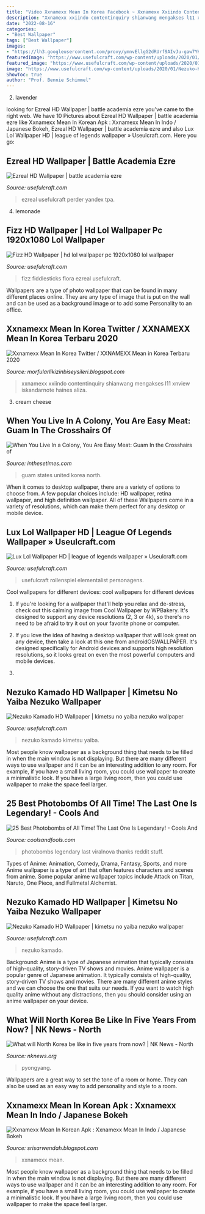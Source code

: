 ```yaml
---
title: "Video Xxnamexx Mean In Korea Facebook ~ Xxnamexx Xxiindo Contentinquiry Shianwang Mengakses L11 Xnview Iskandarnote Haines Aliza"
description: "Xxnamexx xxiindo contentinquiry shianwang mengakses l11 xnview iskandarnote haines aliza"
date: "2022-08-16"
categories:
- "Best Wallpaper"
tags: ["Best Wallpaper"]
images:
- "https://lh3.googleusercontent.com/proxy/ymnvEllgG2dRUrf9AIvJu-gaw7YKr_NnPSRWCZOnBN4YS_AXStV6Yhu-jimZLHeBIst52xxvRDzVRrVaaVktX5e0A0RICAkZJ_J0wdBNII2R96Z7Nta0PntqzcjpV-FYekSsVkQlJVHgEJ4WF9m82yBJlpA2zzbhjQ=w1200-h630-p-k-no-nu"
featuredImage: "https://www.usefulcraft.com/wp-content/uploads/2020/01/Nezuko-Kamado-17-768x980.jpg"
featured_image: "https://www.usefulcraft.com/wp-content/uploads/2020/01/Nezuko-Kamado-17-768x980.jpg"
image: "https://www.usefulcraft.com/wp-content/uploads/2020/01/Nezuko-Kamado-46-scaled.jpg"
ShowToc: true
author: "Prof. Bennie Schimmel"
---
```



2. lavender 

	

		
looking for Ezreal HD Wallpaper | battle academia ezre you've came to the right web. We have 10 Pictures about Ezreal HD Wallpaper | battle academia ezre like Xxnamexx Mean In Korean Apk : Xxnamexx Mean In Indo / Japanese Bokeh, Ezreal HD Wallpaper | battle academia ezre and also Lux Lol Wallpaper HD | league of legends wallpaper » Useulcraft.com. Here you go:
		
    
## Ezreal HD Wallpaper | Battle Academia Ezre

<img loading=lazy src="https://www.usefulcraft.com/wp-content/uploads/2019/12/ezreal-13-1.jpg" onerror="this.onerror=null;this.src='https://tse3.mm.bing.net/th?id=OIP.sMPM487OOoDc7LpQI1AYVgHaLH&amp;pid=15.1';" alt="Ezreal HD Wallpaper | battle academia ezre">

_Source: usefulcraft.com_

>ezreal usefulcraft perder yandex tpa. 

	

4. lemonade 

    
## Fizz HD Wallpaper | Hd Lol Wallpaper Pc 1920x1080 Lol Wallpaper

<img loading=lazy src="https://www.usefulcraft.com/wp-content/uploads/2019/12/Fizz-HD-Wallpaper-2.jpg" onerror="this.onerror=null;this.src='https://tse4.mm.bing.net/th?id=OIP.laccIp-Nc2VZ7S1y9u5l3AHaKL&amp;pid=15.1';" alt="Fizz HD Wallpaper | hd lol wallpaper pc 1920x1080 lol wallpaper">

_Source: usefulcraft.com_

>fizz fiddlesticks fiora ezreal usefulcraft. 

	



Wallpapers are a type of photo wallpaper that can be found in many different places online. They are any type of image that is put on the wall and can be used as a background image or to add some Personality to an office.

    
## Xxnamexx Mean In Korea Twitter / XXNAMEXX Mean In Korea Terbaru 2020

<img loading=lazy src="https://xxiindo.biz/wp-content/uploads/2021/01/xxnamexx-mean-in-korea-twitter-download.jpg" onerror="this.onerror=null;this.src='https://tse4.mm.bing.net/th?id=OIP.ko2hg1cb09gfQ06BNTzfwwHaFj&amp;pid=15.1';" alt="Xxnamexx Mean In Korea Twitter / XXNAMEXX Mean in Korea Terbaru 2020">

_Source: morfularlikizinbiseysileri.blogspot.com_

>xxnamexx xxiindo contentinquiry shianwang mengakses l11 xnview iskandarnote haines aliza. 

	

3. cream cheese 

    
## When You Live In A Colony, You Are Easy Meat: Guam In The Crosshairs Of

<img loading=lazy src="https://s3.us-east-2.amazonaws.com/itt-images/_1200x630_crop_center-center_82_none/Guam_resist.jpg?mtime=1597009676" onerror="this.onerror=null;this.src='https://tse2.mm.bing.net/th?id=OIP.2qTn496q5rC0p496_T9mMQHaD4&amp;pid=15.1';" alt="When You Live In a Colony, You Are Easy Meat: Guam In the Crosshairs of">

_Source: inthesetimes.com_

>guam states united korea north. 

	

When it comes to desktop wallpaper, there are a variety of options to choose from. A few popular choices include: HD wallpaper, retina wallpaper, and high definition wallpaper. All of these Wallpapers come in a variety of resolutions, which can make them perfect for any desktop or mobile device. 

    
## Lux Lol Wallpaper HD | League Of Legends Wallpaper » Useulcraft.com

<img loading=lazy src="https://www.usefulcraft.com/wp-content/uploads/2019/12/lux-lol-wallpaper-hd-4.jpg" onerror="this.onerror=null;this.src='https://tse4.mm.bing.net/th?id=OIP.pIMjSGpYH5Ryw6yoZLMO7wHaKM&amp;pid=15.1';" alt="Lux Lol Wallpaper HD | league of legends wallpaper » Useulcraft.com">

_Source: usefulcraft.com_

>usefulcraft rollenspiel elementalist personagens. 

	

Cool wallpapers for different devices:
cool wallpapers for different devices 

1. If you're looking for a wallpaper that'll help you relax and de-stress, check out this calming image from Cool Wallpaper by WPBakery. It's designed to support any device resolutions (2, 3 or 4k), so there's no need to be afraid to try it out on your favorite phone or computer.

2. If you love the idea of having a desktop wallpaper that will look great on any device, then take a look at this one from androidOSWALLPAPER. It's designed specifically for Android devices and supports high resolution resolutions, so it looks great on even the most powerful computers and mobile devices.

3.

    
## Nezuko Kamado HD Wallpaper | Kimetsu No Yaiba Nezuko Wallpaper

<img loading=lazy src="https://www.usefulcraft.com/wp-content/uploads/2020/01/Nezuko-Kamado-46-scaled.jpg" onerror="this.onerror=null;this.src='https://tse4.mm.bing.net/th?id=OIP.fNhMJIF0oKfTgB1ebVknZQHaLG&amp;pid=15.1';" alt="Nezuko Kamado HD Wallpaper | kimetsu no yaiba nezuko wallpaper">

_Source: usefulcraft.com_

>nezuko kamado kimetsu yaiba. 

	

Most people know wallpaper as a background thing that needs to be filled in when the main window is not displaying. But there are many different ways to use wallpaper and it can be an interesting addition to any room. For example, if you have a small living room, you could use wallpaper to create a minimalistic look. If you have a large living room, then you could use wallpaper to make the space feel larger.

    
## 25 Best Photobombs Of All Time! The Last One Is Legendary! - Cools And

<img loading=lazy src="http://coolsandfools.com/wp-content/uploads/2014/03/best_photobombs_02.jpg" onerror="this.onerror=null;this.src='https://tse2.mm.bing.net/th?id=OIP.hXwgDOwCaEsjPBsesF9KmgHaHa&amp;pid=15.1';" alt="25 Best Photobombs of All Time! The Last One Is Legendary! - Cools And">

_Source: coolsandfools.com_

>photobombs legendary last viralnova thanks reddit stuff. 

	

Types of Anime: Animation, Comedy, Drama, Fantasy, Sports, and more
Anime wallpaper is a type of art that often features characters and scenes from anime. Some popular anime wallpaper topics include Attack on Titan, Naruto, One Piece, and Fullmetal Alchemist.

    
## Nezuko Kamado HD Wallpaper | Kimetsu No Yaiba Nezuko Wallpaper

<img loading=lazy src="https://www.usefulcraft.com/wp-content/uploads/2020/01/Nezuko-Kamado-17-768x980.jpg" onerror="this.onerror=null;this.src='https://tse3.mm.bing.net/th?id=OIP.MHxBCU8PGTLWXU1heWXDXgHaJc&amp;pid=15.1';" alt="Nezuko Kamado HD Wallpaper | kimetsu no yaiba nezuko wallpaper">

_Source: usefulcraft.com_

>nezuko kamado. 

	

Background: Anime is a type of Japanese animation that typically consists of high-quality, story-driven TV shows and movies.
Anime wallpaper is a popular genre of Japanese animation. It typically consists of high-quality, story-driven TV shows and movies. There are many different anime styles and we can choose the one that suits our needs. If you want to watch high quality anime without any distractions, then you should consider using an anime wallpaper on your device.

    
## What Will North Korea Be Like In Five Years From Now? | NK News - North

<img loading=lazy src="https://www.nknews.org/wp-content/uploads/2015/08/PYONGYANG-future-nknews.jpg" onerror="this.onerror=null;this.src='https://tse2.mm.bing.net/th?id=OIP.At8IBOsQWpFqSRoNdE9QmQHaD3&amp;pid=15.1';" alt="What will North Korea be like in five years from now? | NK News - North">

_Source: nknews.org_

>pyongyang. 

	

Wallpapers are a great way to set the tone of a room or home. They can also be used as an easy way to add personality and style to a room.

    
## Xxnamexx Mean In Korean Apk : Xxnamexx Mean In Indo / Japanese Bokeh

<img loading=lazy src="https://lh3.googleusercontent.com/proxy/ymnvEllgG2dRUrf9AIvJu-gaw7YKr_NnPSRWCZOnBN4YS_AXStV6Yhu-jimZLHeBIst52xxvRDzVRrVaaVktX5e0A0RICAkZJ_J0wdBNII2R96Z7Nta0PntqzcjpV-FYekSsVkQlJVHgEJ4WF9m82yBJlpA2zzbhjQ=w1200-h630-p-k-no-nu" onerror="this.onerror=null;this.src='https://tse3.mm.bing.net/th?id=OIP.VvXC-wouJUaXAhyrM9P7jwHaEo&amp;pid=15.1';" alt="Xxnamexx Mean In Korean Apk : Xxnamexx Mean In Indo / Japanese Bokeh">

_Source: srisarwendah.blogspot.com_

>xxnamexx mean. 

	

Most people know wallpaper as a background thing that needs to be filled in when the main window is not displaying. But there are many different ways to use wallpaper and it can be an interesting addition to any room. For example, if you have a small living room, you could use wallpaper to create a minimalistic look. If you have a large living room, then you could use wallpaper to make the space feel larger.

